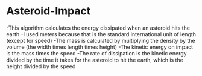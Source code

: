 # Asteroid-Impact

-This algorithm calculates the energy dissipated when an asteroid hits the earth
-I used meters because that is the standard international unit of length (except for speed)
-The mass is calculated by multiplying the density by the volume (the width times length times height)
-The kinetic energy on impact is the mass times the speed
-The rate of dissipation is the kinetic energy divided by the time it takes for the asteroid to hit the earth, which is the height divided by the speed
